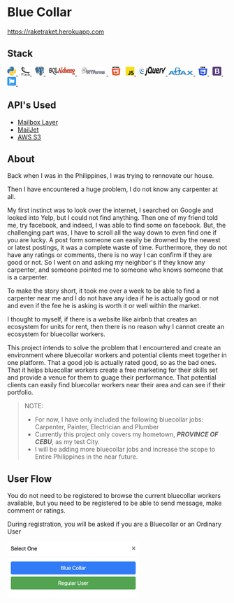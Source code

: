 # Blue Collar

https://raketraket.herokuapp.com

## Stack
<a href ='https://www.python.org/'>  <img src ='static/images/readme_images/python.svg' alt ='Python' width='20px' height ='20px'> </a> &nbsp;
<a href ='https://flask.palletsprojects.com/en/1.1.x/'>  <img src ='static/images/readme_images/flask.svg' alt ='Flask' width='20px' height ='20px'> </a> &nbsp;
<a href ='https://www.postgresql.org/'>  <img src ='static/images/readme_images/postgresql.svg' alt ='Postgresql' width='20px' height ='20px'> </a> &nbsp;
<a href ='https://www.sqlalchemy.org/'>  <img src ='static/images/readme_images/sqlalchemy.png' alt ='SQLAlchemy' width='60px' height ='20px'> </a> &nbsp;
<a href ='https://wtforms.readthedocs.io/en/2.3.x/#'>  <img src ='static/images/readme_images/wtforms.png' alt ='Python' width='60px' height ='20px'> </a> &nbsp;
<a href ='https://developer.mozilla.org/en-US/docs/Web/Guide/HTML/HTML5'>  <img src ='static/images/readme_images/html-5.svg' alt ='HTML5' width='20px' height ='20px'></a> &nbsp;
<a href ='https://developer.mozilla.org/en-US/docs/Web/JavaScript'>  <img src ='static/images/readme_images/javascript.svg' alt ='JavaScript' width='20px' height ='20px'> </a> &nbsp;
<a href ='https://jquery.com/'>  <img src ='static/images/readme_images/jquery.svg' alt ='JQuery' width='60px' height ='20px'> 
<a href ='https://www.npmjs.com/package/axios'>  <img src ='static/images/readme_images/ajax.png' alt ='Axios-AJAX' width='60px' height ='20px'> </a> &nbsp;
<a href ='https://www.w3.org/TR/CSS/'>  <img src ='static/images/readme_images/css-3.svg' alt ='CSS33' width='20px' height ='20px'> </a> &nbsp;
<a href ='https://getbootstrap.com/'>  <img src ='static/images/readme_images/bootstrap.svg' alt ='JQuery' width='20px' height ='20px'> </a> &nbsp;
<a href ='https://fontawesome.com/'>  <img src ='static/images/readme_images/font-awesome.svg' alt ='Font Awesome' width='20px' height ='20px'> </a> &nbsp;

## API's Used 

- [Mailbox Layer](https://mailboxlayer.com/)
- [MailJet](https://www.mailjet.com/)
- [AWS S3](https://aws.amazon.com)

## About

Back when I was in the Philippines, I was trying to rennovate our house. 

Then I have encountered a huge problem, I do not know any carpenter at all. 

My first instinct was to look over the internet, I searched on Google and looked into Yelp, but I could not find anything. Then one of my friend told me, try facebook, and indeed, I was able to find some on facebook. But, the challenging part was, I have to scroll all the way down to even find one if you are lucky. A post form someone can easily be drowned by the newest or latest postings, it was a complete waste of time. Furthermore, they do not have any ratings or comments, there is no way I can confirm if they are good or not. So I went on and asking my neighbor's if they know any carpenter, and someone pointed me to someone who knows someone that is a carpenter. 

To make the story short, it took me over a week to be able to find a carpenter near me and I do not have any idea if he is actually good or not and even if the fee he is asking is worth it or well within the market.

I thought to myself, if there is a website like airbnb that creates an ecosystem for units for rent, then there is no reason why I cannot create an ecosystem for bluecollar workers.

This project intends to solve the problem that I encountered and create an environment where bluecollar workers and potential clients meet together in one platform. That a good job is actually rated good, so as the bad ones. That it helps bluecollar workers create a free marketing for their skills set and provide a venue for them to guage their performance. That potential clients can easily find bluecollar workers near their area and can see if their portfolio.

> NOTE:
> - For now, I have only included the following bluecollar jobs: Carpenter, Painter, Electrician and Plumber
> - Currently this project only covers my hometown, ***PROVINCE OF CEBU***, as my test City.
> - I will be adding more bluecollar jobs and increase the scope to Entire Philippines in the near future.

## User Flow

You do not need to be registered to browse the current bluecollar workers available, but you need to be registered to be able to send message, make comment or ratings.

During registration, you will be asked if you are a Bluecollar or an Ordinary User

<div algin='center'>
<img src='static/images/readme_images/selection.png' alt='Selection' width='60%' style='text-align:center;'>
</div>